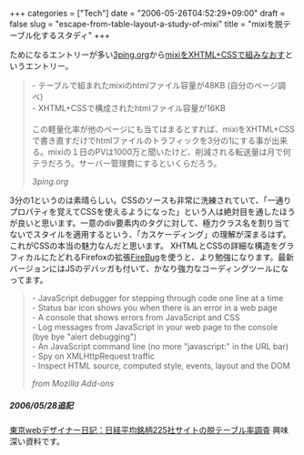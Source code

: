 +++
categories = ["Tech"]
date = "2006-05-26T04:52:29+09:00"
draft = false
slug = "escape-from-table-layout-a-study-of-mixi"
title = "mixiを脱テーブル化するスタディ"
+++

ためになるエントリーが多い[3ping.org](http://3ping.org/)から[mixiをXHTML+CSSで組みなおす](http://3ping.org/2006/05/16/0529)というエントリー。

<blockquote class="blockquote">
  <p class="m-b-0">
	- テーブルで組まれたmixiのhtmlファイル容量が48KB (自分のページ調べ)<br />
	- XHTML+CSSで構成されたhtmlファイル容量が16KB<br />
	<br />
	この軽量化率が他のページにも当てはまるとすれば、mixiをXHTML+CSSで書き直すだけでhtmlファイルのトラフィックを3分の1にする事が出来る。mixiの１日のPVは1000万と聞いたけど、削減される転送量は月で何テラだろう。サーバー管理費にするといくらだろう。
  </p>
  <footer class="blockquote-footer"><cite title="3ping.org">3ping.org</cite></footer>
</blockquote>

3分の1というのは素晴らしい。CSSのソースも非常に洗練されていて、「一通りプロパティを覚えてCSSを使えるようになった」という人は絶対目を通したほうが良いと思います。一意のdiv要素内のタグに対して、極力クラス名を割り当てないでスタイルを適用するという、「カスケーディング」の理解が深まるはず。これがCSSの本当の魅力なんだと思います。
XHTMLとCSSの詳細な構造をグラフィカルにたどれるFirefoxの拡張[FireBug](https://addons.mozilla.org/firefox/1843/)を使うと、より勉強になります。最新バージョンにはJSのデバッガも付いて、かなり強力なコーディングツールになってます。

<blockquote class="blockquote">
  <p class="m-b-0">
	- JavaScript debugger for stepping through code one line at a time<br />
	- Status bar icon shows you when there is an error in a web page<br />
	- A console that shows errors from JavaScript and CSS<br />
	- Log messages from JavaScript in your web page to the console (bye bye &quot;alert debugging&quot;)<br />
	- An JavaScript command line (no more &quot;javascript:&quot; in the URL bar)<br />
	- Spy on XMLHttpRequest traffic<br />
	- Inspect HTML source, computed style, events, layout and the DOM
  </p>
  <footer class="blockquote-footer"><cite title="">from Mozilla Add-ons</cite></footer>
</blockquote>


##### 2006/05/28追記
[東京webデザイナー日記：日経平均銘柄225社サイトの脱テーブル率調査](http://tokyo.fun.cx/web/2006/05/post_18.html)
興味深い資料です。
